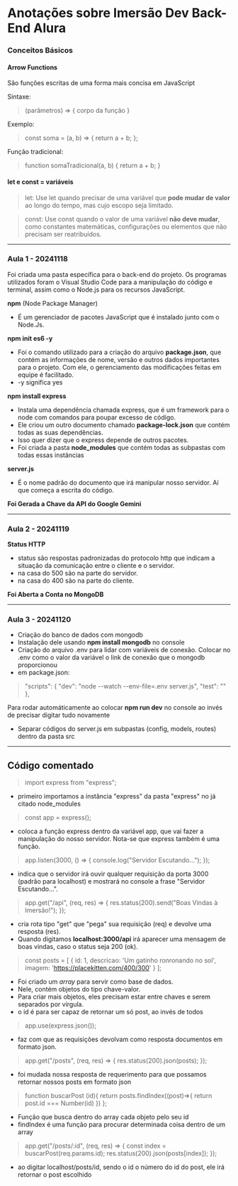 # Anotações sobre Imersão Dev Back-End Alura

### Conceitos Básicos

#### Arrow Functions

São funções escritas de uma forma mais concisa em JavaScript

Sintaxe:
> (parâmetros) => { corpo da função }

Exemplo:

> const soma = (a, b) => {
    return a + b;
};

Função tradicional:

>function somaTradicional(a, b) {
    return a + b;
}

#### let e const = variáveis

> let: Use let quando precisar de uma variável que **pode mudar de valor** ao longo do tempo, mas cujo escopo seja limitado.

> const: Use const quando o valor de uma variável **não deve mudar**, como constantes matemáticas, configurações ou elementos que não precisam ser reatribuídos.

***

### Aula 1 - 20241118

Foi criada uma pasta específica para o back-end do projeto. Os programas utilizados foram o Visual Studio Code para a manipulação do código e terminal, assim como o Node.js para os recursos JavaScript.

**npm** (Node Package Manager) 
* É um gerenciador de pacotes JavaScript que é instalado junto com o Node.Js.

**npm init es6 -y**
* Foi o comando utilizado para a criação do arquivo **package.json**, que contém as informações de nome, versão e outros dados importantes para o projeto. Com ele, o gerenciamento das modificações feitas em equipe é facilitado.
* -y significa yes

**npm install express**
* Instala uma dependência chamada express, que é um framework para o node com comandos para poupar excesso de código.
* Ele criou um outro documento chamado **package-lock.json** que contém todas as suas dependências.
* Isso quer dizer que o express depende de outros pacotes.
* Foi criada a pasta **node_modules** que contém todas as subpastas com todas essas instâncias

**server.js**
* É o nome padrão do documento que irá manipular nosso servidor. Aí que começa a escrita do código.

**Foi Gerada a Chave da API do Google Gemini**

***

### Aula 2 - 20241119

**Status HTTP**
* status são respostas padronizadas do protocolo http que indicam a situação da comunicação entre o cliente e o servidor.
* na casa do 500 são na parte do servidor.
* na casa do 400 são na parte do cliente.

**Foi Aberta a Conta no MongoDB**

***

### Aula 3 - 20241120

* Criação do banco de dados com mongodb
* Instalação dele usando **npm install mongodb** no console
* Criação do arquivo .env para lidar com variáveis de conexão. Colocar no .env como o valor da variável o link de conexão que o mongodb proporcionou
* em package.json:
>"scripts": {
    "dev": "node --watch --env-file=.env server.js",
    "test": ""
  },

Para rodar automáticamente ao colocar **npm run dev** no console ao invés de precisar digitar tudo novamente

* Separar códigos do server.js em subpastas (config, models, routes) dentro da pasta src

***

## Código comentado

> import express from "express";
* primeiro importamos a instância "express" da pasta "express" no já citado node_modules

> const app = express();
* coloca a função express dentro da variável app, que vai fazer a manipulação do nosso servidor. Nota-se que express também é uma função.

> app.listen(3000, () => {
    console.log("Servidor Escutando...");
});
* indica que o servidor irá ouvir qualquer requisição da porta 3000 (padrão para localhost) e mostrará no console a frase "Servidor Escutando...".

> app.get("/api", (req, res) => {
    res.status(200).send("Boas Vindas à Imersão!");
});
* cria rota tipo "get" que "pega" sua requisição (req) e devolve uma resposta (res).
* Quando digitamos **localhost:3000/api** irá aparecer uma mensagem de boas vindas, caso o status seja 200 (ok).

> const posts = [
    {
      id: 1,
      descricao: 'Um gatinho ronronando no sol',
      imagem: 'https://placekitten.com/400/300'
    }
];
* Foi criado um *array* para servir como base de dados.
* Nele, contém objetos do tipo chave-valor.
* Para criar mais objetos, eles precisam estar entre chaves e serem separados por vírgula.
* o id é para ser capaz de retornar um só post, ao invés de todos

> app.use(express.json());
* faz com que as requisições devolvam como resposta documentos em formato json.

> app.get("/posts", (req, res) => {
    res.status(200).json(posts);
});
* foi mudada nossa resposta de requerimento para que possamos retornar nossos posts em formato json

> function buscarPost (id){
    return posts.findIndex((post)=>{
        return post.id === Number(id)
    })
};
* Função que busca dentro do array cada objeto pelo seu id
* findIndex é uma função para procurar determinada coisa dentro de um array

> app.get("/posts/:id", (req, res) => {
    const index = buscarPost(req.params.id);
    res.status(200).json(posts[index]);
});
* ao digitar localhost/posts/id, sendo o id o número do id do post, ele irá retornar o post escolhido